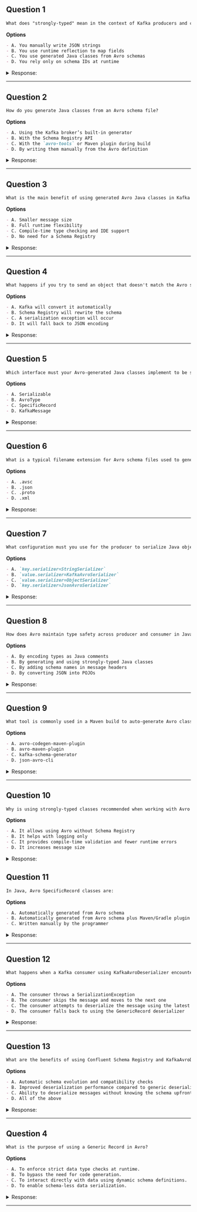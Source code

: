 ## Question 1

```markdown
What does "strongly-typed" mean in the context of Kafka producers and consumers using Avro?
```

**Options**

```markdown
- A. You manually write JSON strings
- B. You use runtime reflection to map fields
- C. You use generated Java classes from Avro schemas
- D. You rely only on schema IDs at runtime
```

<details><summary>Response:</summary>

**Answer:** C

**Explanation:**

```markdown
- A. JSON doesn't provide compile-time type safety.
- B. Reflection is dynamic, not strongly-typed.
- C. Correct – Avro generates Java classes, giving compile-time checks.
- D. Schema IDs are used, but they don't provide strong typing on their own.
```

</details>

---

## Question 2

```markdown
How do you generate Java classes from an Avro schema file?
```

**Options**

```markdown
- A. Using the Kafka broker’s built-in generator
- B. With the Schema Registry API
- C. With the `avro-tools` or Maven plugin during build
- D. By writing them manually from the Avro definition
```

<details><summary>Response:</summary>

**Answer:** C

**Explanation:**

```markdown
- A. Kafka brokers do not generate Java code.
- B. Schema Registry serves schemas, but doesn't generate code.
- C. Correct – `avro-tools` and Maven plugins are commonly used to generate Java classes.
- D. Manual implementation defeats the purpose of automation and type safety.
```

</details>

---

## Question 3

```markdown
What is the main benefit of using generated Avro Java classes in Kafka applications?
```

**Options**

```markdown
- A. Smaller message size
- B. Full runtime flexibility
- C. Compile-time type checking and IDE support
- D. No need for a Schema Registry
```

<details><summary>Response:</summary>

**Answer:** C

**Explanation:**

```markdown
- A. Message size is a benefit of Avro itself, not generated classes.
- B. Strong typing limits flexibility but improves safety.
- C. Correct – Type safety and IDE support are key benefits.
- D. Schema Registry is still needed for (de)serialization coordination.
```

</details>

---

## Question 4

```markdown
What happens if you try to send an object that doesn't match the Avro schema using KafkaAvroSerializer?
```

**Options**

```markdown
- A. Kafka will convert it automatically
- B. Schema Registry will rewrite the schema
- C. A serialization exception will occur
- D. It will fall back to JSON encoding
```

<details><summary>Response:</summary>

**Answer:** C

**Explanation:**

```markdown
- A. No automatic conversion is performed.
- B. Schema Registry never rewrites schemas.
- C. Correct – The serializer expects objects matching the schema.
- D. Kafka does not fall back to other formats automatically.
```

</details>

---

## Question 5

```markdown
Which interface must your Avro-generated Java classes implement to be serializable by KafkaAvroSerializer?
```

**Options**

```markdown
- A. Serializable
- B. AvroType
- C. SpecificRecord
- D. KafkaMessage
```

<details><summary>Response:</summary>

**Answer:** C

**Explanation:**

```markdown
- A. Java's `Serializable` isn’t related to Avro.
- B. `AvroType` is not a valid interface.
- C. Correct – `SpecificRecord` is the Avro interface implemented by generated classes.
- D. `KafkaMessage` is not part of Kafka or Avro.
```

</details>

---

## Question 6

```markdown
What is a typical filename extension for Avro schema files used to generate Java classes?
```

**Options**

```markdown
- A. .avsc
- B. .json
- C. .proto
- D. .xml
```

<details><summary>Response:</summary>

**Answer:** A

**Explanation:**

```markdown
- A. Correct – Avro schemas use `.avsc` files (Avro Schema).
- B. JSON is the syntax of `.avsc`, but the file extension is not `.json`.
- C. `.proto` is for Protocol Buffers.
- D. Avro does not use XML.
```

</details>

---

## Question 7

```markdown
What configuration must you use for the producer to serialize Java objects with Avro?
```

**Options**

```markdown
- A. `key.serializer=StringSerializer`
- B. `value.serializer=KafkaAvroSerializer`
- C. `value.serializer=ObjectSerializer`
- D. `key.serializer=JsonAvroSerializer`
```

<details><summary>Response:</summary>

**Answer:** B

**Explanation:**

```markdown
- A. String serializer is for raw strings, not Avro.
- B. Correct – KafkaAvroSerializer handles schema registration and binary encoding.
- C. ObjectSerializer is not a Kafka serializer.
- D. JsonAvroSerializer is not a standard Kafka component.
```

</details>

---

## Question 8

```markdown
How does Avro maintain type safety across producer and consumer in Java applications?
```

**Options**

```markdown
- A. By encoding types as Java comments
- B. By generating and using strongly-typed Java classes
- C. By adding schema names in message headers
- D. By converting JSON into POJOs
```

<details><summary>Response:</summary>

**Answer:** B

**Explanation:**

```markdown
- A. Comments have no impact on type safety.
- B. Correct – Both sides use generated classes that enforce field names and types.
- C. Headers are not used for this.
- D. Avro does not rely on JSON for Java type enforcement.
```

</details>

---

## Question 9

```markdown
What tool is commonly used in a Maven build to auto-generate Avro classes?
```

**Options**

```markdown
- A. avro-codegen-maven-plugin
- B. avro-maven-plugin
- C. kafka-schema-generator
- D. json-avro-cli
```

<details><summary>Response:</summary>

**Answer:** B

**Explanation:**

```markdown
- A. Not an actual Maven plugin.
- B. Correct – `avro-maven-plugin` is used to generate Java classes from `.avsc`.
- C. This is not a standard tool.
- D. json-avro-cli is unrelated to Java code generation.
```

</details>

---

## Question 10

```markdown
Why is using strongly-typed classes recommended when working with Avro and Kafka in Java?
```

**Options**

```markdown
- A. It allows using Avro without Schema Registry
- B. It helps with logging only
- C. It provides compile-time validation and fewer runtime errors
- D. It increases message size
```

<details><summary>Response:</summary>

**Answer:** C

**Explanation:**

```markdown
- A. Schema Registry is still required.
- B. Type safety goes beyond logging.
- C. Correct – You catch errors at compile time instead of runtime.
- D. Message size is unrelated to typing in Java.
```

</details>

## Question 11

```markdown
In Java, Avro SpecificRecord classes are:
```

**Options**

```markdown
- A. Automatically generated from Avro schema
- B. Automatically generated from Avro schema plus Maven/Gradle plugin
- C. Written manually by the programmer
```

<details><summary>Response:</summary>

**Answer:** B

**Explanation:**

```markdown
Avro SpecificRecord classes are generated automatically from Avro schema using build tools such as Maven or Gradle plugins.

- A is partially correct but usually generation happens as part of the build process with plugins.
- B is correct because Maven/Gradle plugins generate these classes during the build.
- C is incorrect because these classes are not typically handwritten; they are generated for correctness and convenience.
```

</details>

---

## Question 12

```markdown
What happens when a Kafka consumer using KafkaAvroDeserializer encounters a message without a schema ID?
```

**Options**

```markdown
- A. The consumer throws a SerializationException
- B. The consumer skips the message and moves to the next one
- C. The consumer attempts to deserialize the message using the latest schema
- D. The consumer falls back to using the GenericRecord deserializer
```

<details><summary>Response:</summary>

**Answer:** A

**Explanation:**

```markdown
Without a schema ID, deserialization fails immediately.

- A. Correct – A SerializationException is thrown.
- B. Incorrect – Consumer doesn’t skip it silently.
- C. Incorrect – Latest schema can’t be used blindly.
- D. Incorrect – No fallback mechanism like that exists.
```

</details>

---

## Question 13

```markdown
What are the benefits of using Confluent Schema Registry and KafkaAvroDeserializer in a Kafka consumer?
```

**Options**

```markdown
- A. Automatic schema evolution and compatibility checks
- B. Improved deserialization performance compared to generic deserializers
- C. Ability to deserialize messages without knowing the schema upfront
- D. All of the above
```

<details><summary>Response:</summary>

**Answer:** D

**Explanation:**

```markdown
All mentioned advantages are valid benefits.

- A. Correct – Schema Registry ensures evolution rules are enforced.
- B. Correct – Avro is efficient compared to generic formats.
- C. Correct – Schema ID in message enables automatic schema resolution.
- D. Correct – Combines all the above.
```

</details>

---

## Question 4

```markdown
What is the purpose of using a Generic Record in Avro?
```

**Options**
```markdown
- A. To enforce strict data type checks at runtime.
- B. To bypass the need for code generation.
- C. To interact directly with data using dynamic schema definitions.
- D. To enable schema-less data serialization.
```

<details><summary>Response:</summary>

**Answer:** C

**Explanation:**

```markdown
Generic Records in Avro allow for dynamic interaction with data without the need for code generation, making them useful for applications where schemas are determined at runtime or where schema flexibility is needed.
```

</details>

---